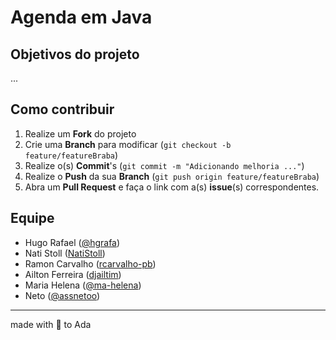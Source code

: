# Agenda em Java

## Objetivos do projeto

...
## Como contribuir

1. Realize um **Fork** do projeto
2. Crie uma **Branch** para modificar (`git checkout -b feature/featureBraba`)
3. Realize o(s) **Commit**'s (`git commit -m "Adicionando melhoria ..."`)
4. Realize o **Push** da sua **Branch** (`git push origin feature/featureBraba`)
5. Abra um **Pull Request** e faça o link com a(s) **issue**(s) correspondentes.

## Equipe

- Hugo Rafael ([@hgrafa](https://github.com/hgrafa))
- Nati Stoll ([NatiStoll](https://github.com/NatiStoll))
- Ramon Carvalho ([rcarvalho-pb](https://github.com/rcarvalho-pb))
- Ailton Ferreira ([djailtim](https://github.com/djailtim))
- Maria Helena ([@ma-helena](https://github.com/ma-helena))
- Neto ([@assnetoo](https://github.com/aasnetoo))

 ----

made with 💛 to Ada